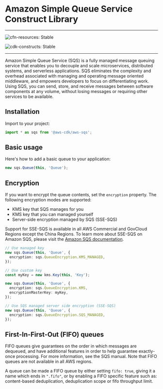 # Amazon Simple Queue Service Construct Library
<!--BEGIN STABILITY BANNER-->

---

![cfn-resources: Stable](https://img.shields.io/badge/cfn--resources-stable-success.svg?style=for-the-badge)

![cdk-constructs: Stable](https://img.shields.io/badge/cdk--constructs-stable-success.svg?style=for-the-badge)

---

<!--END STABILITY BANNER-->

Amazon Simple Queue Service (SQS) is a fully managed message queuing service that 
enables you to decouple and scale microservices, distributed systems, and serverless 
applications. SQS eliminates the complexity and overhead associated with managing and 
operating message oriented middleware, and empowers developers to focus on differentiating work. 
Using SQS, you can send, store, and receive messages between software components at any volume, 
without losing messages or requiring other services to be available. 

## Installation

Import to your project:

```ts nofixture
import * as sqs from '@aws-cdk/aws-sqs';
```

## Basic usage


Here's how to add a basic queue to your application:

```ts
new sqs.Queue(this, 'Queue');
```

## Encryption

If you want to encrypt the queue contents, set the `encryption` property.
The following encryption modes are supported:

* KMS key that SQS manages for you
* KMS key that you can managed yourself
* Server-side encryption managed by SQS (SSE-SQS)

Support for SSE-SQS is available in all AWS Commercial and GovCloud Regions except the China Regions.
To learn more about SSE-SQS on Amazon SQS, please visit the
[Amazon SQS documentation](https://docs.aws.amazon.com/AWSSimpleQueueService/latest/SQSDeveloperGuide/sqs-server-side-encryption.html).

```ts
// Use managed key
new sqs.Queue(this, 'Queue', {
  encryption: sqs.QueueEncryption.KMS_MANAGED,
});

// Use custom key
const myKey = new kms.Key(this, 'Key');

new sqs.Queue(this, 'Queue', {
  encryption: sqs.QueueEncryption.KMS,
  encryptionMasterKey: myKey,
});

// Use SQS managed server side encryption (SSE-SQS)
new sqs.Queue(this, 'Queue', {
  encryption: sqs.QueueEncryption.SQS_MANAGED,
});
```

## First-In-First-Out (FIFO) queues

FIFO queues give guarantees on the order in which messages are dequeued, and have additional
features in order to help guarantee exactly-once processing. For more information, see
the SQS manual. Note that FIFO queues are not available in all AWS regions.

A queue can be made a FIFO queue by either setting `fifo: true`, giving it a name which ends
in `".fifo"`, or by enabling a FIFO specific feature such as: content-based deduplication, 
deduplication scope or fifo throughput limit.
